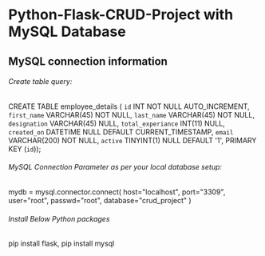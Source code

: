 # Python-Flask-CRUD-Project with MySQL Database

## MySQL connection information

###### Create table query:

CREATE TABLE employee_details (
  `id` INT NOT NULL AUTO_INCREMENT,
  `first_name` VARCHAR(45) NOT NULL,
  `last_name` VARCHAR(45) NOT NULL,
  `designation` VARCHAR(45) NULL,
  `total_experiance` INT(11) NULL,
  `created_on` DATETIME NULL DEFAULT CURRENT_TIMESTAMP,
  `email` VARCHAR(200) NOT NULL,
  `active` TINYINT(1) NULL DEFAULT '1',
  PRIMARY KEY (`id`));

###### MySQL Connection Parameter as per your local database setup: 

mydb = mysql.connector.connect(
    host="localhost",
    port="3309",
    user="root",
    passwd="root",
    database="crud_project"
 )
 
 ###### Install Below Python packages
 
 pip install flask,
 pip install mysql
 
 
 
